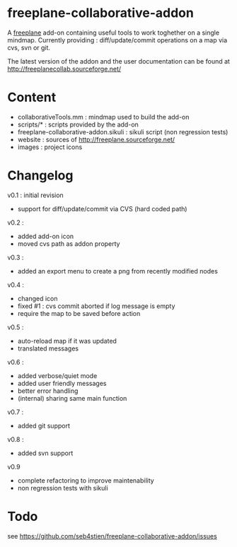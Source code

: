 freeplane-collaborative-addon
=============================

A [freeplane](http://freeplane.sourceforge.net/) add-on containing useful tools to work toghether on a single mindmap.
Currently providing : diff/update/commit operations on a map via cvs, svn or git.

The latest version of the addon and the user documentation can be found at http://freeplanecollab.sourceforge.net/


Content
=============================

- collaborativeTools.mm : mindmap used to build the add-on
- scripts/* : scripts provided by the add-on
- freeplane-collaborative-addon.sikuli : sikuli script (non regression tests)
- website : sources of http://freeplane.sourceforge.net/
- images : project icons


Changelog
=============================

v0.1 : initial revision
* support for diff/update/commit via CVS (hard coded path)

v0.2 :
- added add-on icon
- moved cvs path as addon property

v0.3 :
- added an export menu to create a png from recently modified nodes

v0.4 :
- changed icon
- fixed #1 : cvs commit aborted if log message is empty
- require the map to be saved before action

v0.5 :
- auto-reload map if it was updated
- translated messages

v0.6 : 
- added verbose/quiet mode
- added user friendly messages
- better error handling
- (internal) sharing same main function

v0.7 :
- added git support

v0.8 :
- added svn support

v0.9
- complete refactoring to improve maintenability
- non regression tests with sikuli

Todo
=============================

see https://github.com/seb4stien/freeplane-collaborative-addon/issues 